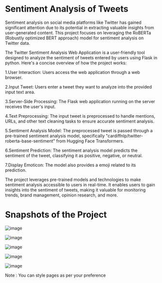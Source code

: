 # Sentiment Analysis of Tweets

Sentiment analysis on social media platforms like Twitter has gained significant attention due to its potential in extracting valuable insights from user-generated content. This project focuses on leveraging the RoBERTa (Robustly optimized BERT approach) model for sentiment analysis on Twitter data.

The Twitter Sentiment Analysis Web Application is a user-friendly tool designed to analyze the sentiment of tweets entered by users using Flask in python. Here's a concise overview of how the project works:

1.User Interaction: Users access the web application through a web browser.

2.Input Tweet: Users enter a tweet they want to analyze into the provided input text area.

3.Server-Side Processing: The Flask web application running on the server receives the user's input.

4.Text Preprocessing: The input tweet is preprocessed to handle mentions, URLs, and other text cleaning tasks to ensure accurate sentiment analysis.

5.Sentiment Analysis Model: The preprocessed tweet is passed through a pre-trained sentiment analysis model, specifically "cardiffnlp/twitter-roberta-base-sentiment" from Hugging Face Transformers.

6.Sentiment Prediction: The sentiment analysis model predicts the sentiment of the tweet, classifying it as positive, negative, or neutral.

7.Display Emoticon: The model also provides a emoji related to its prediction.

The project leverages pre-trained models and technologies to make sentiment analysis accessible to users in real-time.
It enables users to gain insights into the sentiment of tweets, making it valuable for monitoring trends, brand management, opinion research, and more.

# Snapshots of the Project

![image](https://github.com/heresalisha/Sentiment-Analysis-of-Tweets/assets/107349457/039cfc47-1e34-4e20-b14c-06c543f18b1e)

![image](https://github.com/heresalisha/Sentiment-Analysis-of-Tweets/assets/107349457/e56126ff-c73e-483b-aaf5-25e706c366ef)

![image](https://github.com/heresalisha/Sentiment-Analysis-of-Tweets/assets/107349457/2eceffcf-df01-4910-89f7-0f0b54b3b9a3)

![image](https://github.com/heresalisha/Sentiment-Analysis-of-Tweets/assets/107349457/2dfc7edb-0707-4b5b-a8c6-b86597c6ce42)

![image](https://github.com/heresalisha/Sentiment-Analysis-of-Tweets/assets/107349457/d1eea207-29fe-4550-a4b9-951e0de35eac)


Note : You can style pages as per your preference


